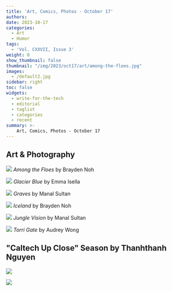 ```yaml
---
title: 'Art, Comics, Photos - October 17'
authors:
date: 2023-10-17
categories:
  - Art
  - Humor
tags:
  - 'Vol. CXXVII, Issue 3'
weight: 0
show_thumbnail: false
thumbnail: "/img/2023/oct17/art/among-the-floes.jpg"
images:
  - /default2.jpg
sidebar: right
toc: false
widgets:
  - write-for-the-tech
  - editorial
  - taglist
  - categories
  - recent
summary: >-
    Art, Comics, Photos - October 17
---
```


## Art & Photography

![](/img/2023/oct17/art/among-the-floes.jpg)
_Among the Floes_ by Brayden Noh

![](/img/2023/oct17/art/Glacier-blue.jpg)
_Glacier Blue_ by Emma Isella

![](/img/2023/oct17/art/Graves.jpg)
_Graves_ by Manal Sultan

![](/img/2023/oct17/art/iceland.png)
_Iceland_ by Brayden Noh

![](/img/2023/oct17/art/Jungle-vision.jpg)
_Jungle Vision_ by Manal Sultan

![](/img/2023/oct17/art/torri-gate.jpeg)
_Torri Gate_ by Audrey Wong

## "Caltech Up Close" Season by Thanhthanh Nguyen
![](/img/2023/oct17/art/thanh-cuc-comic.png)

![](/img/2023/oct17/Ellie_Chen_-_California_Tech_Latin_Verb_Conjugation_Quiz.png)